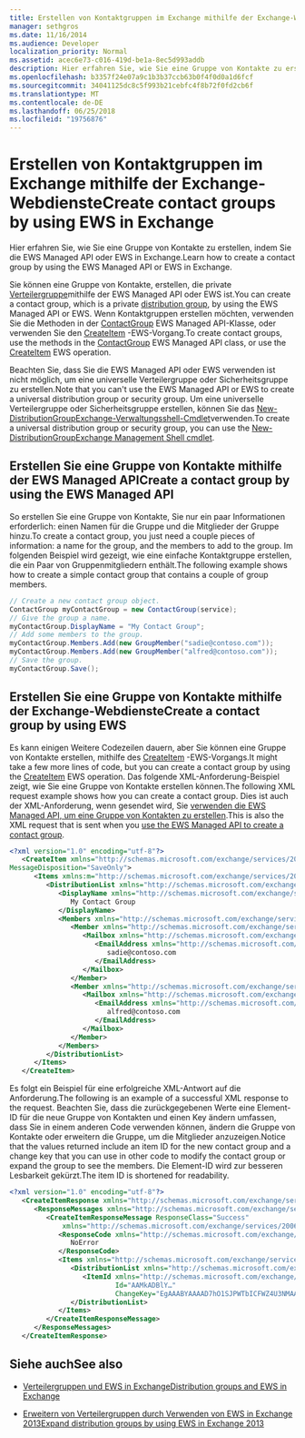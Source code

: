 ```yaml
---
title: Erstellen von Kontaktgruppen im Exchange mithilfe der Exchange-Webdienste
manager: sethgros
ms.date: 11/16/2014
ms.audience: Developer
localization_priority: Normal
ms.assetid: acec6e73-c016-419d-be1a-8ec5d993addb
description: Hier erfahren Sie, wie Sie eine Gruppe von Kontakte zu erstellen, indem Sie die EWS Managed API oder EWS in Exchange.
ms.openlocfilehash: b3357f24e07a9c1b3b37ccb63b0f4f0d0a1d6fcf
ms.sourcegitcommit: 34041125dc8c5f993b21cebfc4f8b72f0fd2cb6f
ms.translationtype: MT
ms.contentlocale: de-DE
ms.lasthandoff: 06/25/2018
ms.locfileid: "19756876"
---
```

# <a name="create-contact-groups-by-using-ews-in-exchange"></a><span data-ttu-id="8bde4-103">Erstellen von Kontaktgruppen im Exchange mithilfe der Exchange-Webdienste</span><span class="sxs-lookup"><span data-stu-id="8bde4-103">Create contact groups by using EWS in Exchange</span></span>

<span data-ttu-id="8bde4-104">Hier erfahren Sie, wie Sie eine Gruppe von Kontakte zu erstellen, indem Sie die EWS Managed API oder EWS in Exchange.</span><span class="sxs-lookup"><span data-stu-id="8bde4-104">Learn how to create a contact group by using the EWS Managed API or EWS in Exchange.</span></span>
  
<span data-ttu-id="8bde4-105">Sie können eine Gruppe von Kontakte, erstellen, die private [Verteilergruppe](distribution-groups-and-ews-in-exchange.md)mithilfe der EWS Managed API oder EWS ist.</span><span class="sxs-lookup"><span data-stu-id="8bde4-105">You can create a contact group, which is a private [distribution group](distribution-groups-and-ews-in-exchange.md), by using the EWS Managed API or EWS.</span></span> <span data-ttu-id="8bde4-106">Wenn Kontaktgruppen erstellen möchten, verwenden Sie die Methoden in der [ContactGroup](http://msdn.microsoft.com/de-de/library/office/microsoft.exchange.webservices.data.contactgroup%28v=exchg.80%29.aspx) EWS Managed API-Klasse, oder verwenden Sie den [CreateItem](http://msdn.microsoft.com/library/78a52120-f1d0-4ed7-8748-436e554f75b6%28Office.15%29.aspx) -EWS-Vorgang.</span><span class="sxs-lookup"><span data-stu-id="8bde4-106">To create contact groups, use the methods in the [ContactGroup](http://msdn.microsoft.com/de-de/library/office/microsoft.exchange.webservices.data.contactgroup%28v=exchg.80%29.aspx) EWS Managed API class, or use the [CreateItem](http://msdn.microsoft.com/library/78a52120-f1d0-4ed7-8748-436e554f75b6%28Office.15%29.aspx) EWS operation.</span></span> 
  
<span data-ttu-id="8bde4-107">Beachten Sie, dass Sie die EWS Managed API oder EWS verwenden ist nicht möglich, um eine universelle Verteilergruppe oder Sicherheitsgruppe zu erstellen.</span><span class="sxs-lookup"><span data-stu-id="8bde4-107">Note that you can't use the EWS Managed API or EWS to create a universal distribution group or security group.</span></span> <span data-ttu-id="8bde4-108">Um eine universelle Verteilergruppe oder Sicherheitsgruppe erstellen, können Sie das [New-DistributionGroup](http://technet.microsoft.com/de-de/library/aa998856%28v=exchg.150%29.aspx)[Exchange-Verwaltungsshell-Cmdlet](http://msdn.microsoft.com/de-de/library/ff326159%28v=exchg.140%29.aspx)verwenden.</span><span class="sxs-lookup"><span data-stu-id="8bde4-108">To create a universal distribution group or security group, you can use the [New-DistributionGroup](http://technet.microsoft.com/de-de/library/aa998856%28v=exchg.150%29.aspx)[Exchange Management Shell cmdlet](http://msdn.microsoft.com/de-de/library/ff326159%28v=exchg.140%29.aspx).</span></span> 
  
## <a name="create-a-contact-group-by-using-the-ews-managed-api"></a><span data-ttu-id="8bde4-109">Erstellen Sie eine Gruppe von Kontakte mithilfe der EWS Managed API</span><span class="sxs-lookup"><span data-stu-id="8bde4-109">Create a contact group by using the EWS Managed API</span></span>
<span data-ttu-id="8bde4-110"><a name="bk_EWSMA"> </a></span><span class="sxs-lookup"><span data-stu-id="8bde4-110"></span></span>

<span data-ttu-id="8bde4-111">So erstellen Sie eine Gruppe von Kontakte, Sie nur ein paar Informationen erforderlich: einen Namen für die Gruppe und die Mitglieder der Gruppe hinzu.</span><span class="sxs-lookup"><span data-stu-id="8bde4-111">To create a contact group, you just need a couple pieces of information: a name for the group, and the members to add to the group.</span></span> <span data-ttu-id="8bde4-112">Im folgenden Beispiel wird gezeigt, wie eine einfache Kontaktgruppe erstellen, die ein Paar von Gruppenmitgliedern enthält.</span><span class="sxs-lookup"><span data-stu-id="8bde4-112">The following example shows how to create a simple contact group that contains a couple of group members.</span></span>
  
```cs
// Create a new contact group object.
ContactGroup myContactGroup = new ContactGroup(service);
// Give the group a name.
myContactGroup.DisplayName = "My Contact Group";
// Add some members to the group.
myContactGroup.Members.Add(new GroupMember("sadie@contoso.com"));
myContactGroup.Members.Add(new GroupMember("alfred@contoso.com"));
// Save the group.
myContactGroup.Save();

```

## <a name="create-a-contact-group-by-using-ews"></a><span data-ttu-id="8bde4-113">Erstellen Sie eine Gruppe von Kontakte mithilfe der Exchange-Webdienste</span><span class="sxs-lookup"><span data-stu-id="8bde4-113">Create a contact group by using EWS</span></span>
<span data-ttu-id="8bde4-114"><a name="bk_EWSMA"> </a></span><span class="sxs-lookup"><span data-stu-id="8bde4-114"></span></span>

<span data-ttu-id="8bde4-115">Es kann einigen Weitere Codezeilen dauern, aber Sie können eine Gruppe von Kontakte erstellen, mithilfe des [CreateItem](http://msdn.microsoft.com/library/78a52120-f1d0-4ed7-8748-436e554f75b6%28Office.15%29.aspx) -EWS-Vorgangs.</span><span class="sxs-lookup"><span data-stu-id="8bde4-115">It might take a few more lines of code, but you can create a contact group by using the [CreateItem](http://msdn.microsoft.com/library/78a52120-f1d0-4ed7-8748-436e554f75b6%28Office.15%29.aspx) EWS operation.</span></span> <span data-ttu-id="8bde4-116">Das folgende XML-Anforderung-Beispiel zeigt, wie Sie eine Gruppe von Kontakte erstellen können.</span><span class="sxs-lookup"><span data-stu-id="8bde4-116">The following XML request example shows how you can create a contact group.</span></span> <span data-ttu-id="8bde4-117">Dies ist auch der XML-Anforderung, wenn gesendet wird, Sie [verwenden die EWS Managed API, um eine Gruppe von Kontakten zu erstellen](#bk_EWSMA).</span><span class="sxs-lookup"><span data-stu-id="8bde4-117">This is also the XML request that is sent when you [use the EWS Managed API to create a contact group](#bk_EWSMA).</span></span>
  
```XML
<?xml version="1.0" encoding="utf-8"?>
   <CreateItem xmlns="http://schemas.microsoft.com/exchange/services/2006/messages" 
MessageDisposition="SaveOnly">
      <Items xmlns:m="http://schemas.microsoft.com/exchange/services/2006/messages">
         <DistributionList xmlns="http://schemas.microsoft.com/exchange/services/2006/types">
            <DisplayName xmlns="http://schemas.microsoft.com/exchange/services/2006/types">
               My Contact Group
            </DisplayName>
            <Members xmlns="http://schemas.microsoft.com/exchange/services/2006/types">
               <Member xmlns="http://schemas.microsoft.com/exchange/services/2006/types">
                  <Mailbox xmlns="http://schemas.microsoft.com/exchange/services/2006/types">
                     <EmailAddress xmlns="http://schemas.microsoft.com/exchange/services/2006/types">
                        sadie@contoso.com
                     </EmailAddress>
                  </Mailbox>
               </Member>
               <Member xmlns="http://schemas.microsoft.com/exchange/services/2006/types">
                  <Mailbox xmlns="http://schemas.microsoft.com/exchange/services/2006/types">
                     <EmailAddress xmlns="http://schemas.microsoft.com/exchange/services/2006/types">
                        alfred@contoso.com
                     </EmailAddress>
                  </Mailbox>
               </Member>
            </Members>
         </DistributionList>
      </Items>
   </CreateItem>
```

<span data-ttu-id="8bde4-118">Es folgt ein Beispiel für eine erfolgreiche XML-Antwort auf die Anforderung.</span><span class="sxs-lookup"><span data-stu-id="8bde4-118">The following is an example of a successful XML response to the request.</span></span> <span data-ttu-id="8bde4-119">Beachten Sie, dass die zurückgegebenen Werte eine Element-ID für die neue Gruppe von Kontakten und einen Key ändern umfassen, dass Sie in einem anderen Code verwenden können, ändern die Gruppe von Kontakte oder erweitern die Gruppe, um die Mitglieder anzuzeigen.</span><span class="sxs-lookup"><span data-stu-id="8bde4-119">Notice that the values returned include an item ID for the new contact group and a change key that you can use in other code to modify the contact group or expand the group to see the members.</span></span> <span data-ttu-id="8bde4-120">Die Element-ID wird zur besseren Lesbarkeit gekürzt.</span><span class="sxs-lookup"><span data-stu-id="8bde4-120">The item ID is shortened for readability.</span></span>
  
```XML
<?xml version="1.0" encoding="utf-8"?>
   <CreateItemResponse xmlns="http://schemas.microsoft.com/exchange/services/2006/messages">
      <ResponseMessages xmlns="http://schemas.microsoft.com/exchange/services/2006/messages">
         <CreateItemResponseMessage ResponseClass="Success" 
             xmlns="http://schemas.microsoft.com/exchange/services/2006/messages">
            <ResponseCode xmlns="http://schemas.microsoft.com/exchange/services/2006/messages">
               NoError
            </ResponseCode>
            <Items xmlns="http://schemas.microsoft.com/exchange/services/2006/messages">
               <DistributionList xmlns="http://schemas.microsoft.com/exchange/services/2006/types">
                  <ItemId xmlns="http://schemas.microsoft.com/exchange/services/2006/types" 
                          Id="AAMkADBlY…" 
                          ChangeKey="EgAAABYAAAAD7hO1SJPWTbICFWZ4U3NMAABXzQiK" />
               </DistributionList>
            </Items>
         </CreateItemResponseMessage>
      </ResponseMessages>
   </CreateItemResponse>
```

## <a name="see-also"></a><span data-ttu-id="8bde4-121">Siehe auch</span><span class="sxs-lookup"><span data-stu-id="8bde4-121">See also</span></span>


- [<span data-ttu-id="8bde4-122">Verteilergruppen und EWS in Exchange</span><span class="sxs-lookup"><span data-stu-id="8bde4-122">Distribution groups and EWS in Exchange</span></span>](distribution-groups-and-ews-in-exchange.md)
    
- [<span data-ttu-id="8bde4-123">Erweitern von Verteilergruppen durch Verwenden von EWS in Exchange 2013</span><span class="sxs-lookup"><span data-stu-id="8bde4-123">Expand distribution groups by using EWS in Exchange 2013</span></span>](how-to-expand-distribution-groups-by-using-ews-in-exchange-2013.md)
    


